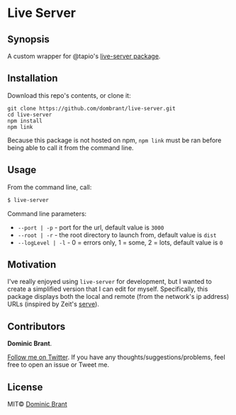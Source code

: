 # Live Server

## Synopsis

A custom wrapper for @tapio's [live-server package](https://github.com/tapio/live-server).

## Installation

Download this repo's contents, or clone it:

```
git clone https://github.com/dombrant/live-server.git
cd live-server
npm install
npm link
```

Because this package is not hosted on npm, `npm link` must be ran before being able to call it from the command line.

## Usage

From the command line, call:

```bash
$ live-server
```

Command line parameters:

- `--port | -p` - port for the url, default value is `3000`
- `--root | -r` - the root directory to launch from, default value is `dist`
- `--logLevel | -l` - 0 = errors only, 1 = some, 2 = lots, default value is `0`

## Motivation

I've really enjoyed using `live-server` for development, but I wanted to create a simplified version that I can edit for myself. Specifically, this package displays both the local and remote (from the network's ip address) URLs (inspired by Zeit's [serve](https://github.com/zeit/serve)).

## Contributors

**Dominic Brant**.

[Follow me on Twitter](https://twitter.com/dombrant). If you have any thoughts/suggestions/problems, feel free to open an issue or Tweet me.

## License

MIT© [Dominic Brant](https://dombrant.com)
